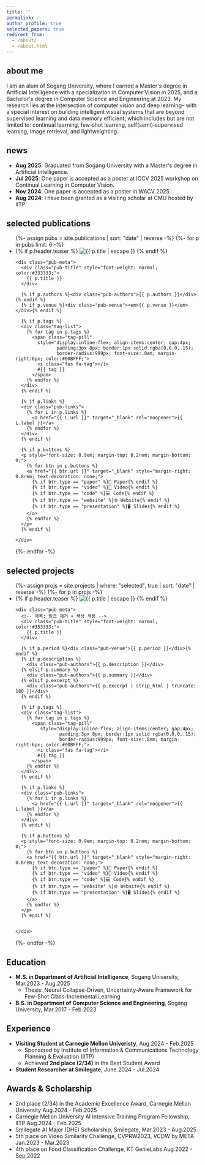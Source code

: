 ```yaml
---
title: ''
permalink: /
author_profile: true
selected_papers: true
redirect_from: 
  - /about/
  - /about.html
---
```


## about me
I am an alum of Sogang University, where I earned a Master's degree in Artificial Intelligence with a specialization in Computer Vision in 2025, and a Bachelor's degree in Computer Science and Engineering at 2023.
My research lies at the intersection of computer vision and deep learning– with a special interest on building intelligent visual systems that are beyond supervised learning and data memory efficient; which includes but are not limited to: continual learning, few‑shot learning, self(semi)‑supervised learning, image retrieval, and lightweighting.
<!-- My previous research focuses on image retrieval and visual copy detection, as well as in the development of lightweight neural networks. Recently, I am pursuing strong interest in visual continual learning with a data-constrained environment.  -->

## news
- **Aug 2025**: Graduated from Sogang University with a Master's degree in Artificial Intelligence.
- **Jul 2025**: One paper is accepted as a poster at ICCV 2025 workshop on Continual Learning in Computer Vision.
- **Nov 2024**: One paper is accepted as a poster in WACV 2025.
- **Aug 2024**: I have been granted as a visiting scholar at CMU hosted by IITP.

## selected publications
<!-- - **Neural Collapse-Driven, Uncertainty-Aware Framework for Few-Shot Class-Incremental Learning** [[paper]](https://drive.google.com/file/d/1vA2BNZxMgJ7aVPw_HE4tprMWLa5eWo5u/view?usp=drive_link)  
**Sungwon Woo**  
**M.S. Thesis**, Sogang University

- **Does Prior Data Matter? Exploring Joint Training in the Context of Few-Shot Class-Incremental Learning** [[paper]](https://arxiv.org/pdf/2503.10003)  
Shiwon Kim\*, Dongjun Hwang\*, **Sungwon Woo***, Rita Singh+ **(*co-first author)**  
**<span style="color: #2196F3;">CLVision Workshop at ICCV'25</span>

- **Relational Self-supervised Distillation with Compact Descriptors for Image Copy Detection** [[paper]](https://openaccess.thecvf.com/content/WACV2025/papers/Kim_Relational_Self-Supervised_Distillation_with_Compact_Descriptors_for_Image_Copy_Detection_WACV_2025_paper.pdf)  
Juntae Kim\*, **Sungwon Woo***, Jongho Nang+ **(*co-first author)**  
**<span style="color: #2196F3;">WACV'25</span> -->

<ul class="pub-list">
{%- assign pubs = site.publications | sort: "date" | reverse -%}
{%- for p in pubs limit: 6 -%}
  <li class="pub-item">
    <div class="pub-thumb">
      {% if p.header.teaser %}
        <img src="{{ p.header.teaser | relative_url }}" alt="{{ p.title | escape }}">
      {% endif %}
    </div>

    <div class="pub-meta">
      <div class="pub-title" style="font-weight: normal; color:#333333;">
        {{ p.title }}
      </div>

      {% if p.authors %}<div class="pub-authors">{{ p.authors }}</div>{% endif %}
      {% if p.venue %}<div class="pub-venue"><em>{{ p.venue }}</em></div>{% endif %}

      {% if p.tags %}
      <div class="tag-list">
        {% for tag in p.tags %}
          <span class="tag-pill"
            style="display:inline-flex; align-items:center; gap:4px;
                   padding:3px 8px; border:1px solid rgba(0,0,0,.15);
                   border-radius:999px; font-size:.8em; margin-right:6px; color:#00BFFF;">
            <i class="fas fa-tag"></i>
            #{{ tag }}
          </span>
        {% endfor %}
      </div>
      {% endif %}

      {% if p.links %}
      <div class="pub-links">
        {% for L in p.links %}
          <a href="{{ L.url }}" target="_blank" rel="noopener">{{ L.label }}</a>
        {% endfor %}
      </div>
      {% endif %}

      {% if p.buttons %}
      <p style="font-size: 0.9em; margin-top: 0.2rem; margin-bottom: 0;">
        {% for btn in p.buttons %}
        <a href="{{ btn.url }}" target="_blank" style="margin-right: 0.8rem; text-decoration: none;">
          {% if btn.type == "paper" %}📄 Paper{% endif %}
          {% if btn.type == "video" %}🎥 Video{% endif %}
          {% if btn.type == "code" %}💻 Code{% endif %}
          {% if btn.type == "website" %}🌐 Website{% endif %}
          {% if btn.type == "presentation" %}🖥️ Slides{% endif %}
        </a>
        {% endfor %}
      </p>
      {% endif %}
      
    </div>
  </li>
{%- endfor -%}
</ul>

## selected projects
<ul class="pub-list">
{%- assign projs = site.projects | where: "selected", true | sort: "date" | reverse -%}
{%- for p in projs -%}
  <li class="pub-item">
    <div class="pub-thumb">
      {% if p.header.teaser %}
        <img src="{{ p.header.teaser | relative_url }}" alt="{{ p.title | escape }}">
      {% endif %}
    </div>

    <div class="pub-meta">
      <!-- 제목: 링크 제거 + 색상 적용 -->
      <div class="pub-title" style="font-weight: normal; color:#333333;">
        {{ p.title }}
      </div>

      {% if p.period %}<div class="pub-venue">{{ p.period }}</div>{% endif %}
      {% if p.description %}
        <div class="pub-authors">{{ p.description }}</div>
      {% elsif p.summary %}
        <div class="pub-authors">{{ p.summary }}</div>
      {% elsif p.excerpt %}
        <div class="pub-authors">{{ p.excerpt | strip_html | truncate: 180 }}</div>
      {% endif %}

      {% if p.tags %}
      <div class="tag-list">
        {% for tag in p.tags %}
          <span class="tag-pill"
             style="display:inline-flex; align-items:center; gap:4px;
                    padding:3px 8px; border:1px solid rgba(0,0,0,.15);
                    border-radius:999px; font-size:.8em; margin-right:6px; color:#00BFFF;">
            <i class="fas fa-tag"></i>
            #{{ tag }}
          </span>
        {% endfor %}
      </div>
      {% endif %}

      {% if p.links %}
      <div class="pub-links">
        {% for L in p.links %}
          <a href="{{ L.url }}" target="_blank" rel="noopener">{{ L.label }}</a>
        {% endfor %}
      </div>
      {% endif %}

      {% if p.buttons %}
      <p style="font-size: 0.9em; margin-top: 0.2rem; margin-bottom: 0;">
        {% for btn in p.buttons %}
        <a href="{{ btn.url }}" target="_blank" style="margin-right: 0.8rem; text-decoration: none;">
          {% if btn.type == "paper" %}📄 Paper{% endif %}
          {% if btn.type == "video" %}🎥 Video{% endif %}
          {% if btn.type == "code" %}💻 Code{% endif %}
          {% if btn.type == "website" %}🌐 Website{% endif %}
          {% if btn.type == "presentation" %}🖥️ Slides{% endif %}
        </a>
        {% endfor %}
      </p>
      {% endif %}


    </div>
  </li>
{%- endfor -%}
</ul>

## Education

- **M.S. in Department of Artificial Intelligence**, Sogang University, Mar.2023 - Aug.2025  
  - Thesis: Neural Collapse-Driven, Uncertainty-Aware Framework for Few-Shot Class-Incremental Learning
- **B.S. in Department of Computer Science and Engineering**, Sogang University, Mar.2017 - Feb.2023

## Experience
- **Visiting Student at Carnegie Mellon Univeristy**, Aug.2024 - Feb.2025
  - Sponsored by Institute of Information & Communications Technology Planning & Evaluation (IITP)
  - Achieved <b>2nd place (2/34)</b> in the Best Student Award
- **Student Researcher at Smilegate**, June.2024 - Jul.2024

## Awards & Scholarship
  - 2nd place (2/34) in the Academic Excellence Award, Carnegie Mellon University Aug.2024 - Feb.2025
  - Carnegie Mellon University AI Intensive Training Program Fellowship, IITP Aug.2024 - Feb.2025
  - Smilegate AI Major (DHE) Scholarship, Smilegate, Mar.2023 - Aug.2025
  - 5th place on Video Similarity Challenge, CVPRW2023, VCDW by META Jan.2023 - Mar.2023
  - 4th place on Food Classification Challenge, KT GenieLabs Aug.2022 - Sep.2022